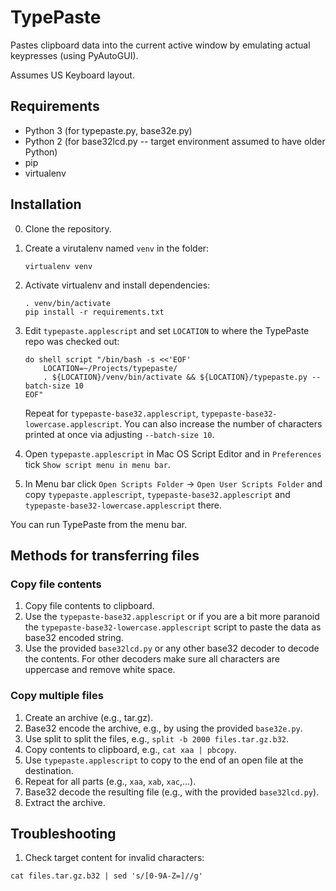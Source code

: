 # TypePaste #

Pastes clipboard data into the current active window by emulating actual keypresses (using PyAutoGUI).

Assumes US Keyboard layout.

## Requirements ##
- Python 3 (for typepaste.py, base32e.py)
- Python 2 (for base32lcd.py -- target environment assumed to have older Python)
- pip
- virtualenv

## Installation ##

0. Clone the repository.
1. Create a virutalenv named `venv` in the folder:
    ```
    virtualenv venv
    ```
2. Activate virtualenv and install dependencies:
    ```
    . venv/bin/activate
    pip install -r requirements.txt
    ```
3. Edit `typepaste.applescript` and set `LOCATION` to where the TypePaste repo was checked out:
    ```
    do shell script "/bin/bash -s <<'EOF'
        LOCATION=~/Projects/typepaste/
        . ${LOCATION}/venv/bin/activate && ${LOCATION}/typepaste.py --batch-size 10
    EOF"
    ```
    Repeat for `typepaste-base32.applescript`, `typepaste-base32-lowercase.applescript`.
    You can also increase the number of characters printed at once via adjusting `--batch-size 10`.

4. Open `typepaste.applescript` in Mac OS Script Editor and in `Preferences` tick `Show script menu in menu bar`.
5. In Menu bar click `Open Scripts Folder` -> `Open User Scripts Folder` and copy `typepaste.applescript`, `typepaste-base32.applescript` and `typepaste-base32-lowercase.applescript` there.

You can run TypePaste from the menu bar.

## Methods for transferring files ##

### Copy file contents ###

1. Copy file contents to clipboard.
2. Use the `typepaste-base32.applescript` or if you are a bit more paranoid the `typepaste-base32-lowercase.applescript` script to paste the data as base32 encoded string.
3. Use the provided `base32lcd.py` or any other base32 decoder to decode the contents. For other decoders make sure all characters are uppercase and remove white space.

### Copy multiple files ###

1. Create an archive (e.g., tar.gz).
2. Base32 encode the archive, e.g., by using the provided `base32e.py`.
3. Use split to split the files, e.g., `split -b 2000 files.tar.gz.b32`.
4. Copy contents to clipboard, e.g., `cat xaa | pbcopy`.
5. Use `typepaste.applescript` to copy to the end of an open file at the destination.
6. Repeat for all parts (e.g., `xaa`, `xab`, `xac`,...).
7. Base32 decode the resulting file (e.g., with the provided `base32lcd.py`).
8. Extract the archive.

## Troubleshooting ##

1. Check target content for invalid characters:

```
cat files.tar.gz.b32 | sed 's/[0-9A-Z=]//g'
```
